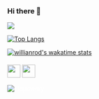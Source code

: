 ### Hi there 👋

<img src="https://github-readme-stats.vercel.app/api?username=eldjazaery&&show_icons=true&title_color=ffffff&count_private=true&icon_color=bb2acf&text_color=daf7dc&bg_color=151515">

[![Top Langs](https://github-readme-stats.vercel.app/api/top-langs/?username=eldjazaery&hide=html,css,vue&layout=compact&langs_count=5&title_color=ffffff&count_private=true&icon_color=bb2acf&text_color=daf7dc&bg_color=151515)](https://github.com/anuraghazra/github-readme-stats)

[![willianrod's wakatime stats](https://github-readme-stats.vercel.app/api/wakatime?username=eldjazaery&theme=dark)](https://github.com/anuraghazra/github-readme-stats)

####

<a style="color:white" href="https://www.facebook.com/eldjazaery/" target="_blank">
    <img src="https://raw.githubusercontent.com/nakulbhati/nakulbhati/master/contain/fb.png" alt="Facebook" width="30">
</a>

<a style="color:white" href="https://www.linkedin.com/in/ibrahim-eldjazaery/" target="_blank">
    <img src="https://raw.githubusercontent.com/nakulbhati/nakulbhati/master/contain/in.png" alt="LinkedIn" width="30">
</a>

<p style="color:white" align="left">
    <img src="https://komarev.com/ghpvc/?username=eldjazaery&color=brightgreen" alt="eldjazaery" />
</p>

